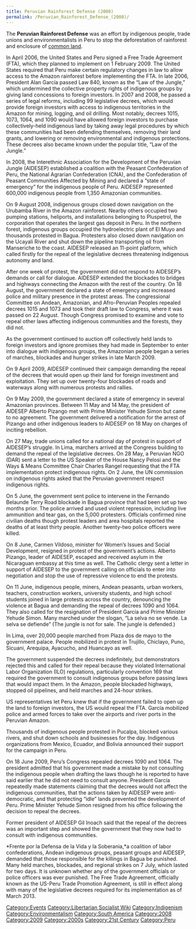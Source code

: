 ```yaml
---
title: Peruvian Rainforest Defense (2008)
permalink: /Peruvian_Rainforest_Defense_(2008)/
---
```


The **Peruvian Rainforest Defense** was an effort by indigenous people,
trade unions and environmentalists in Peru to stop the deforestation of
rainforest and enclosure of [common land](Commons "wikilink").

In April 2006, the United States and Peru signed a Free Trade Agreement
(FTA), which they planned to implement on 1 February 2009. The United
States required that Peru make certain regulatory changes in law to
allow access to the Amazon rainforest before implementing the FTA. In
late 2006, President Alan García passed Law 840, known as the “Law of
the Jungle,” which undermined the collective property rights of
indigenous groups by giving land concessions to foreign investors. In
2007 and 2008, he passed a series of legal reforms, including 99
legislative decrees, which would provide foreign investors with access
to indigenous territories in the Amazon for mining, logging, and oil
drilling. Most notably, decrees 1015, 1073, 1064, and 1090 would have
allowed foreign investors to purchase collectively-held indigenous land
by taking away legal procedures by which these communities had been
defending themselves, removing their land grants, and lowering or
removing environmental and indigenous protections. These decrees also
became known under the popular title, “Law of the Jungle.”

In 2008, the Interethnic Association for the Development of the Peruvian
Jungle (AIDESEP) established a coalition with the Peasant Confederation
of Peru, the National Agrarian Confederation (CNA), and the
Confederation of Peasant Communities Affected by Mining and declared a
“state of emergency” for the indigenous people of Peru. AIDESEP
represented 600,000 indigenous people from 1,350 Amazonian communities.

On 9 August 2008, indigenous groups closed down navigation on the
Urubamba River in the Amazon rainforest. Nearby others occupied two
pumping stations, heliports, and installations belonging to Pluspetrol,
the corporation that operates the largest gas deposit in Peru. In the
northern forest, indigenous groups occupied the hydroelectric plant of
El Muyo and thousands protested in Bagua. Protesters also closed down
navigation on the Ucayali River and shut down the pipeline transporting
oil from Manseriche to the coast. AIDESEP released an 11-point platform,
which called firstly for the repeal of the legislative decrees
threatening indigenous autonomy and land.

After one week of protest, the government did not respond to AIDESEP’s
demands or call for dialogue. AIDESEP extended the blockades to bridges
and highways connecting the Amazon with the rest of the country. On 18
August, the government declared a state of emergency and increased
police and military presence in the protest areas. The congressional
Committee on Andean, Amazonian, and Afro-Peruvian Peoples repealed
decrees 1015 and 1073 and took their draft law to Congress, where it was
passed on 22 August. Though Congress promised to examine and vote to
repeal other laws affecting indigenous communities and the forests, they
did not.

As the government continued to auction off collectively held lands to
foreign investors and ignore promises they had made in September to
enter into dialogue with indigenous groups, the Amazonian people began a
series of marches, blockades and hunger strikes in late March 2009.

On 9 April 2009, AIDESEP continued their campaign demanding the repeal
of the decrees that would open up their land for foreign investment and
exploitation. They set up over twenty-four blockades of roads and
waterways along with numerous protests and rallies.

On 9 May 2009, the government declared a state of emergency in several
Amazonian provinces. Between 11 May and 14 May, the president of AIDESEP
Alberto Pizango met with Prime Minister Yehude Simon but came to no
agreement. The government delivered a notification for the arrest of
Pizango and other indigenous leaders to AIDESEP on 18 May on charges of
inciting rebellion.

On 27 May, trade unions called for a national day of protest in support
of AIDESEP’s struggle. In Lima, marchers arrived at the Congress
building to demand the repeal of the legislative decrees. On 28 May, a
Peruvian NGO (DAR) sent a letter to the US Speaker of the House Nancy
Pelosi and the Ways & Means Committee Chair Charles Rangel requesting
that the FTA implementation protect indigenous rights. On 2 June, the UN
commission on indigenous rights asked that the Peruvian government
respect indigenous rights.

On 5 June, the government sent police to intervene in the Fernando
Belaunde Terry Road blockade in Bagua province that had been set up two
months prior. The police arrived and used violent repression, including
live ammunition and tear gas, on the 5,000 protesters. Officials
confirmed nine civilian deaths though protest leaders and area hospitals
reported the deaths of at least thirty people. Another twenty-two police
officers were killed.

On 8 June, Carmen Vildoso, minister for Women’s Issues and Social
Development, resigned in protest of the government’s actions. Alberto
Pizango, leader of AIDESEP, escaped and received asylum in the
Nicaraguan embassy at this time as well. The Catholic clergy sent a
letter in support of AIDESEP to the government calling on officials to
enter into negotiation and stop the use of repressive violence to end
the protests.

On 11 June, indigenous people, miners, Andean peasants, urban workers,
teachers, construction workers, university students, and high school
students joined in large protests across the country, denouncing the
violence at Bagua and demanding the repeal of decrees 1090 and 1064.
They also called for the resignation of President García and Prime
Minister Yehude Simon. Many marched under the slogan, “La selva no se
vende. La selva se defiende” (The jungle is not for sale. The jungle is
defended.)

In Lima, over 20,000 people marched from Plaza dos de mayo to the
government palace. People mobilized in protest in Trujillo, Chiclayo,
Puno, Sicuani, Arequipa, Ayacucho, and Huancayo as well.

The government suspended the decrees indefinitely, but demonstrators
rejected this and called for their repeal because they violated
International Labor Organization (ILO) regulations, particularly
convention 169 that required the government to consult indigenous groups
before passing laws that would impact them. In the Amazon, people
blockaded highways, stopped oil pipelines, and held marches and 24-hour
strikes.

US representatives let Peru knew that if the government failed to open
up the land to foreign investors, the US would repeal the FTA. García
mobilized police and armed forces to take over the airports and river
ports in the Peruvian Amazon.

Thousands of indigenous people protested in Pucalpa, blocked various
rivers, and shut down schools and businesses for the day. Indigenous
organizations from Mexico, Ecuador, and Bolivia announced their support
for the campaign in Peru.

On 18 June 2009, Peru’s Congress repealed decrees 1090 and 1064. The
president admitted that his government made a mistake by not consulting
the indigenous people when drafting the laws though he is reported to
have said earlier that he did not need to consult anyone. President
García repeatedly made statements claiming that the decrees would not
affect the indigenous communities, that the actions taken by AIDESEP
were anti-democratic, and that protecting “idle” lands prevented the
development of Peru. Prime Minister Yehude Simon resigned from his
office following the decision to repeal the decrees.

Former president of AIDESEP Gil Inoach said that the repeal of the
decrees was an important step and showed the government that they now
had to consult with indigenous communities.

*Frente por la Defensa de la Vida y la Soberania,*a coalition of labor
confederations, Andean indigenous groups, peasant groups and AIDESEP,
demanded that those responsible for the killings in Bagua be punished.
Many held marches, blockades, and regional strikes on 7 July, which
lasted for two days. It is unknown whether any of the government
officials or police officers was ever punished. The Free Trade
Agreement, officially known as the US-Peru Trade Promotion Agreement, is
still in effect along with many of the legislative decrees required for
its implementation as of March 2013.

[Category:Events](Category:Events "wikilink") [Category:Libertarian
Socialist Wiki](Category:Libertarian_Socialist_Wiki "wikilink")
[Category:Indigenism](Category:Indigenism "wikilink")
[Category:Environmentalism](Category:Environmentalism "wikilink")
[Category:South America](Category:South_America "wikilink")
[Category:2008](Category:2008 "wikilink")
[Category:2009](Category:2009 "wikilink")
[Category:2000s](Category:2000s "wikilink") [Category:21st
Century](Category:21st_Century "wikilink")
[Category:Peru](Category:Peru "wikilink")